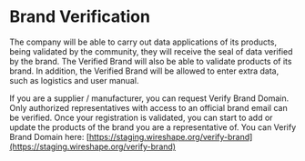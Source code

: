# Brand Verification

The company will be able to carry out data applications of its products, being validated by the community, they will receive the seal of data verified by the brand. The Verified Brand will also be able to validate products of its brand. In addition, the Verified Brand will be allowed to enter extra data, such as logistics and user manual.

If you are a supplier / manufacturer, you can request Verify Brand Domain. Only authorized representatives with access to an official brand email can be verified. Once your registration is validated, you can start to add or update the products of the brand you are a representative of. You can Verify Brand Domain here: [https://staging.wireshape.org/verify-brand](https://staging.wireshape.org/verify-brand)
